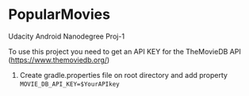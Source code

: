 # PopularMovies
Udacity Android Nanodegree Proj-1

To use this project you need to get an API KEY for the TheMovieDB API (https://www.themoviedb.org/)

1. Create gradle.properties file on root directory and add property `MOVIE_DB_API_KEY=$YourAPIkey`
